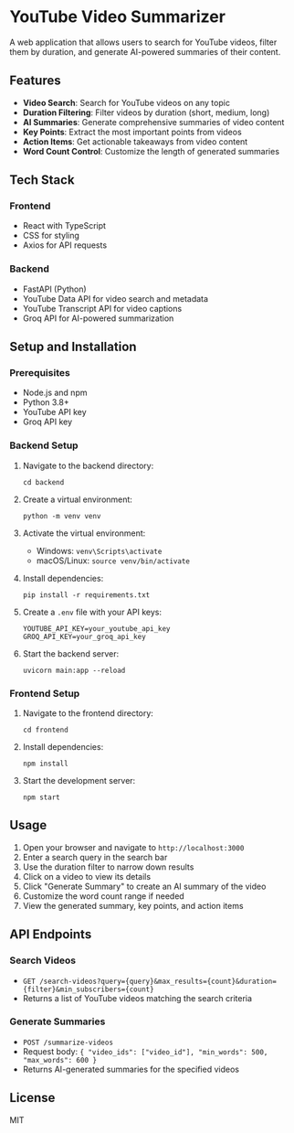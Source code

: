 # YouTube Video Summarizer

A web application that allows users to search for YouTube videos, filter them by duration, and generate AI-powered summaries of their content.

## Features

- **Video Search**: Search for YouTube videos on any topic
- **Duration Filtering**: Filter videos by duration (short, medium, long)
- **AI Summaries**: Generate comprehensive summaries of video content
- **Key Points**: Extract the most important points from videos
- **Action Items**: Get actionable takeaways from video content
- **Word Count Control**: Customize the length of generated summaries

## Tech Stack

### Frontend
- React with TypeScript
- CSS for styling
- Axios for API requests

### Backend
- FastAPI (Python)
- YouTube Data API for video search and metadata
- YouTube Transcript API for video captions
- Groq API for AI-powered summarization

## Setup and Installation

### Prerequisites
- Node.js and npm
- Python 3.8+
- YouTube API key
- Groq API key

### Backend Setup
1. Navigate to the backend directory:
   ```
   cd backend
   ```

2. Create a virtual environment:
   ```
   python -m venv venv
   ```

3. Activate the virtual environment:
   - Windows: `venv\Scripts\activate`
   - macOS/Linux: `source venv/bin/activate`

4. Install dependencies:
   ```
   pip install -r requirements.txt
   ```

5. Create a `.env` file with your API keys:
   ```
   YOUTUBE_API_KEY=your_youtube_api_key
   GROQ_API_KEY=your_groq_api_key
   ```

6. Start the backend server:
   ```
   uvicorn main:app --reload
   ```

### Frontend Setup
1. Navigate to the frontend directory:
   ```
   cd frontend
   ```

2. Install dependencies:
   ```
   npm install
   ```

3. Start the development server:
   ```
   npm start
   ```

## Usage

1. Open your browser and navigate to `http://localhost:3000`
2. Enter a search query in the search bar
3. Use the duration filter to narrow down results
4. Click on a video to view its details
5. Click "Generate Summary" to create an AI summary of the video
6. Customize the word count range if needed
7. View the generated summary, key points, and action items

## API Endpoints

### Search Videos
- `GET /search-videos?query={query}&max_results={count}&duration={filter}&min_subscribers={count}`
- Returns a list of YouTube videos matching the search criteria

### Generate Summaries
- `POST /summarize-videos`
- Request body: `{ "video_ids": ["video_id"], "min_words": 500, "max_words": 600 }`
- Returns AI-generated summaries for the specified videos

## License

MIT 